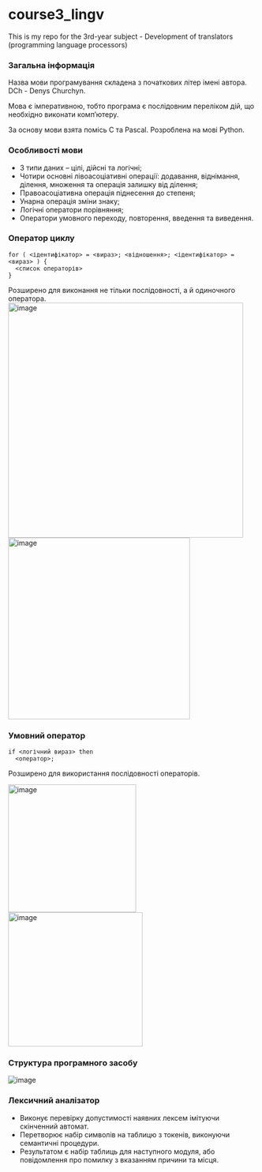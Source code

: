 # course3_lingv
This is my repo for the 3rd-year subject - Development of translators (programming language processors)


### Загальна інформація

Назва мови програмування складена з початкових літер імені автора. DCh - Denys Churchyn.

Мова є імперативною, тобто програма є послідовним переліком дій, що необхідно виконати комп’ютеру.

За основу мови взята помісь C та Pascal.
Розроблена на мові Python.

### Особливості мови

- 3 типи даних – цілі, дійсні та логічні;
- Чотири основні лівоасоціативні операції: додавання, віднімання, ділення, множення та операція залишку від ділення;
- Правоасоціативна операція піднесення до степеня;
- Унарна операція зміни знаку;
- Логічні оператори порівняння;
- Оператори умовного переходу, повторення, введення та виведення.

### Оператор циклу

```
for ( <ідентифікатор> = <вираз>; <відношення>; <ідентифікатор> = <вираз> ) { 
  <список операторів> 
}
```
Розширено для виконання не тільки послідовності, а й одиночного оператора.
<img width="476" alt="image" src="https://user-images.githubusercontent.com/49095078/236812242-0d6e029a-527f-40e5-834e-184d9d06eda8.png">
<img width="368" alt="image" src="https://user-images.githubusercontent.com/49095078/236812262-b8486d82-8ff3-43c5-974a-91e06fd0a7e7.png">


### Умовний оператор
```
if <логічний вираз> then 
  <оператор>;
```
Розширено для використання послідовності операторів.

<img width="259" alt="image" src="https://user-images.githubusercontent.com/49095078/236812391-e099b378-75a8-45d2-8a2a-d80087f8a844.png">
<img width="272" alt="image" src="https://user-images.githubusercontent.com/49095078/236812408-8c16f823-8d33-43b2-8043-862536fc9ff4.png">


### Структура програмного засобу

<img alt="image" src="https://user-images.githubusercontent.com/49095078/236812820-2d01b02a-a7e7-421a-951c-f2cc4e43b6e0.png">

### Лексичний аналізатор

- Виконує перевірку допустимості наявних лексем імітуючи скінченний автомат.
- Перетворює набір символів на таблицю з токенів, виконуючи семантичні процедури.
- Результатом є набір таблиць для наступного модуля, або повідомлення про помилку з вказанням причини та місця.

